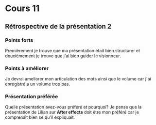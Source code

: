 # Cours 11
## Rétrospective de la présentation 2

### Points forts 
Premièrement je trouve que ma présentation était bien structurer et deuxièmement je trouve que j'ai bien guider le visionneur.
### Points à améliorer
Je devrai ameliorer mon articulation des mots ainsi que le volume car j'ai enregistré a un volume trop bas.
### Présentation préférée
Quelle présentation avez-vous préféré et pourquoi? 
Je pense que la présentation de Lilian sur **After effects** doit être mon préféré car je comprenait bien se qu'il expliquait.
